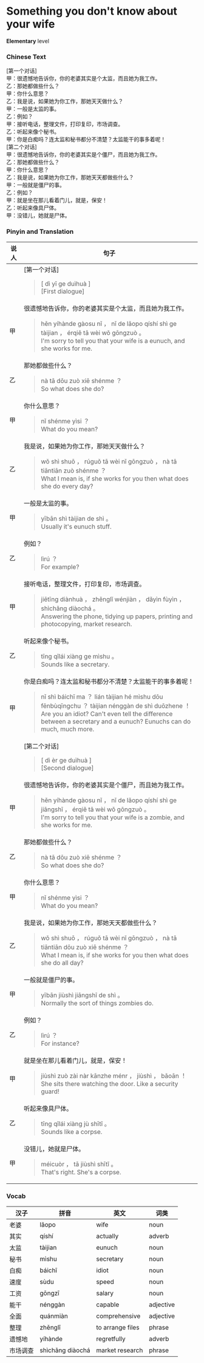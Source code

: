 # Something you don't know about your wife
**Elementary** level
### Chinese Text
[第一个对话]<br />甲：很遗憾地告诉你，你的老婆其实是个太监，而且她为我工作。<br />乙：那她都做些什么？<br />甲：你什么意思？<br />乙：我是说，如果她为你工作，那她天天做什么？<br />甲：一般是太监的事。<br />乙：例如？<br />甲：接听电话，整理文件，打印复印，市场调查。<br />乙：听起来像个秘书。<br />甲：你是白痴吗？连太监和秘书都分不清楚？太监能干的事多着呢！<br />[第二个对话]<br />甲：很遗憾地告诉你，你的老婆其实是个僵尸，而且她为我工作。<br />乙：那她都做些什么？<br />甲：你什么意思？<br />乙：我是说，如果她为你工作，那她天天都做些什么？<br />甲：一般就是僵尸的事。<br />乙：例如？<br />甲：就是坐在那儿看着门儿，就是，保安！<br />乙：听起来像具尸体。<br />甲：没错儿，她就是尸体。

### Pinyin and Translation
|说人|句子|
|----|----|
||[第一个对话]<blockquote>[ dì  yī ge duìhuà ]<br />[First dialogue]</blockquote>|
|甲|很遗憾地告诉你，你的老婆其实是个太监，而且她为我工作。<blockquote>hěn yíhànde gàosu nǐ ， nǐ de lǎopo qíshí shì ge tàijian ， érqiě tā wèi wǒ gōngzuò 。<br />I'm sorry to tell you that your wife is a eunuch, and she works for me.</blockquote>|
|乙|那她都做些什么？<blockquote>nà tā dōu zuò xiē shénme ？<br />So what does she do?</blockquote>|
|甲|你什么意思？<blockquote>nǐ shénme yìsi ？<br />What do you mean?</blockquote>|
|乙|我是说，如果她为你工作，那她天天做什么？<blockquote>wǒ shì shuō ， rúguǒ tā wèi nǐ gōngzuò ， nà tā tiāntiān zuò shénme ？<br />What I mean is, if she works for you then what does she do every day?</blockquote>|
|甲|一般是太监的事。<blockquote>yībān shì tàijian de shì 。<br />Usually it's eunuch stuff.</blockquote>|
|乙|例如？<blockquote>lìrú ？<br />For example?</blockquote>|
|甲|接听电话，整理文件，打印复印，市场调查。<blockquote>jiētīng diànhuà ， zhěnglǐ wénjiàn ， dǎyìn fùyìn ， shìchǎng diàochá 。<br />Answering the phone, tidying up papers, printing and photocopying, market research.</blockquote>|
|乙|听起来像个秘书。<blockquote>tīng qǐlái xiàng ge mìshu 。<br />Sounds like a secretary.</blockquote>|
|甲|你是白痴吗？连太监和秘书都分不清楚？太监能干的事多着呢！<blockquote>nǐ shì báichī ma ？ lián tàijian hé mìshu dōu fēnbùqīngchu ？ tàijian nénggàn de shì duōzhene ！<br />Are you an idiot? Can't even tell the difference between a secretary and a eunuch? Eunuchs can do much, much more.</blockquote>|
||[第二个对话]<blockquote>[ dì  èr ge duìhuà ]<br />[Second dialogue]</blockquote>|
|甲|很遗憾地告诉你，你的老婆其实是个僵尸，而且她为我工作。<blockquote>hěn yíhànde gàosu nǐ ， nǐ de lǎopo qíshí shì ge jiāngshī ， érqiě tā wèi wǒ gōngzuò 。<br />I'm sorry to tell you that your wife is a zombie, and she works for me.</blockquote>|
|乙|那她都做些什么？<blockquote>nà tā dōu zuò xiē shénme ？<br />So what does she do?</blockquote>|
|甲|你什么意思？<blockquote>nǐ shénme yìsi ？<br />What do you mean?</blockquote>|
|乙|我是说，如果她为你工作，那她天天都做些什么？<blockquote>wǒ shì shuō ， rúguǒ tā wèi nǐ gōngzuò ， nà tā tiāntiān dōu zuò xiē shénme ？<br />What I mean is, if she works for you then what does she do all day?</blockquote>|
|甲|一般就是僵尸的事。<blockquote>yībān jiùshì jiāngshī de shì 。<br />Normally the sort of things zombies do.</blockquote>|
|乙|例如？<blockquote>lìrú ？<br />For instance?</blockquote>|
|甲|就是坐在那儿看着门儿，就是，保安！<blockquote>jiùshì zuò zài  nàr kānzhe ménr ， jiùshì ， bǎoān ！<br />She sits there watching the door. Like a security guard!</blockquote>|
|乙|听起来像具尸体。<blockquote>tīng qǐlái xiàng jù shītǐ 。<br />Sounds like a corpse.</blockquote>|
|甲|没错儿，她就是尸体。<blockquote>méicuòr ， tā jiùshì shītǐ 。<br />That's right. She's a corpse.</blockquote>|
### Vocab
|汉子|拼音|英文|词类|
|----|----|----|----|
|老婆|lǎopo|wife|noun|
|其实|qíshí|actually|adverb|
|太监|tàijian|eunuch|noun|
|秘书|mìshu|secretary|noun|
|白痴|báichī|idiot|noun|
|速度|sùdu|speed|noun|
|工资|gōngzī|salary|noun|
|能干|nénggàn|capable|adjective|
|全面|quánmiàn|comprehensive|adjective|
|整理|zhěnglǐ|to arrange files|phrase|
|遗憾地|yíhànde|regretfully|adverb|
|市场调查|shìchǎng diàochá|market research|phrase|